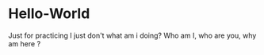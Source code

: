 # Hello-World
Just for practicing
I just don't what am i doing? Who am I, who are you, why am here ?
